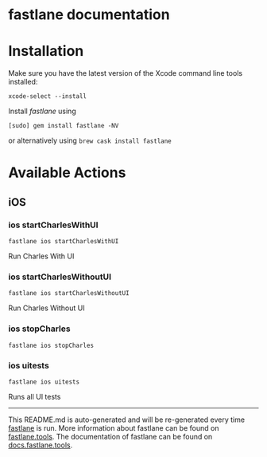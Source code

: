 fastlane documentation
================
# Installation

Make sure you have the latest version of the Xcode command line tools installed:

```
xcode-select --install
```

Install _fastlane_ using
```
[sudo] gem install fastlane -NV
```
or alternatively using `brew cask install fastlane`

# Available Actions
## iOS
### ios startCharlesWithUI
```
fastlane ios startCharlesWithUI
```
Run Charles With UI
### ios startCharlesWithoutUI
```
fastlane ios startCharlesWithoutUI
```
Run Charles Without UI
### ios stopCharles
```
fastlane ios stopCharles
```

### ios uitests
```
fastlane ios uitests
```
Runs all UI tests

----

This README.md is auto-generated and will be re-generated every time [fastlane](https://fastlane.tools) is run.
More information about fastlane can be found on [fastlane.tools](https://fastlane.tools).
The documentation of fastlane can be found on [docs.fastlane.tools](https://docs.fastlane.tools).
